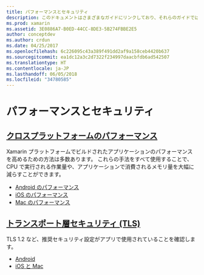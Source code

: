 ```yaml
---
title: パフォーマンスとセキュリティ
description: このドキュメントはさまざまなガイドにリンクしており、それらのガイドでは、Xamarin.iOS、Xamarin.Android、および Xamarin.Mac アプリケーションでパフォーマンスを向上させる方法について説明しています。
ms.prod: xamarin
ms.assetid: 3E0886A7-B0ED-44CC-8DE3-5B274FBBE2E5
author: conceptdev
ms.author: crdun
ms.date: 04/25/2017
ms.openlocfilehash: 6c226095c43a389f491dd2af9a158ceb4420b637
ms.sourcegitcommit: ea1dc12a3c2d7322f234997daacbfdb6ad542507
ms.translationtype: HT
ms.contentlocale: ja-JP
ms.lasthandoff: 06/05/2018
ms.locfileid: "34780585"
---
```

# <a name="performance-and-security"></a>パフォーマンスとセキュリティ

## <a name="cross-platform-performancememory-perf-best-practicesmd"></a>[クロスプラットフォームのパフォーマンス](memory-perf-best-practices.md)

Xamarin プラットフォームでビルドされたアプリケーションのパフォーマンスを高めるための方法は多数あります。 これらの手法をすべて使用することで、CPU で実行される作業量や、アプリケーションで消費されるメモリ量を大幅に減らすことができます。

- [Android のパフォーマンス](~/android/deploy-test/performance.md?context=xamarin/cross-platform)
- [iOS のパフォーマンス](~/ios/deploy-test/performance.md?context=xamarin/cross-platform)
- [Mac のパフォーマンス](~/mac/deploy-test/performance.md?context=xamarin/cross-platform)

## <a name="transport-layer-security-tlscross-platformapp-fundamentalstransport-layer-securitymd"></a>[トランスポート層セキュリティ (TLS)](~/cross-platform/app-fundamentals/transport-layer-security.md)

TLS 1.2 など、推奨セキュリティ設定がアプリで使用されていることを確認します。

- [Android](~/android/app-fundamentals/http-stack.md?context=xamarin/cross-platform)
- [iOS と Mac](~/cross-platform/macios/http-stack.md?context=xamarin/cross-platform)
